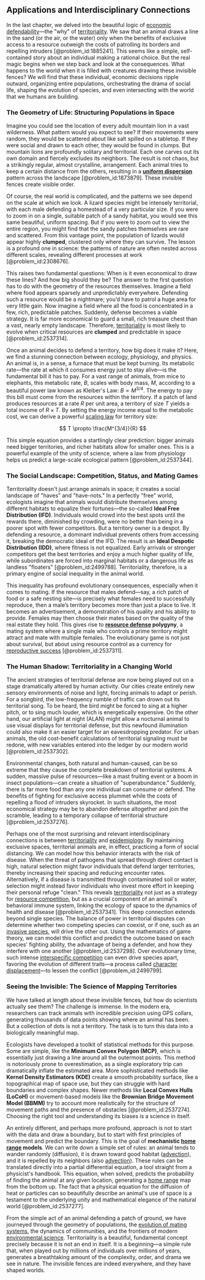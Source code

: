 ## Applications and Interdisciplinary Connections

In the last chapter, we delved into the beautiful logic of [economic defendability](@article_id:201549)—the "why" of [territoriality](@article_id:179868). We saw that an animal draws a line in the sand (or the air, or the water) only when the benefits of exclusive access to a resource outweigh the costs of patrolling its borders and repelling intruders [@problem_id:1885241]. This seems like a simple, self-contained story about an individual making a rational choice. But the real magic begins when we step back and look at the consequences. What happens to the world when it is filled with creatures drawing these invisible fences? We will find that these individual, economic decisions ripple outward, organizing entire populations, orchestrating the drama of social life, shaping the evolution of species, and even intersecting with the world that we humans are building.

### The Geometry of Life: Structuring Populations in Space

Imagine you could see the location of every adult mountain lion in a vast wilderness. What pattern would you expect to see? If their movements were random, they would be scattered about like salt spilled on a tabletop. If they were social and drawn to each other, they would be found in clumps. But mountain lions are profoundly solitary and territorial. Each one carves out its own domain and fiercely excludes its neighbors. The result is not chaos, but a strikingly regular, almost crystalline, arrangement. Each animal tries to keep a certain distance from the others, resulting in a **[uniform dispersion](@article_id:200978)** pattern across the landscape [@problem_id:1873879]. These invisible fences create visible order.

Of course, the real world is complicated, and the patterns we see depend on the scale at which we look. A lizard species might be intensely territorial, with each male defending a homestead of a very particular size. If you were to zoom in on a single, suitable patch of a sandy habitat, you would see this same beautiful, uniform spacing. But if you were to zoom out to view the entire region, you might find that the sandy patches themselves are rare and scattered. From this vantage point, the population of lizards would appear highly **clumped**, clustered only where they can survive. The lesson is a profound one in science: the patterns of nature are often nested across different scales, revealing different processes at work [@problem_id:2308676].

This raises two fundamental questions: When is it even economical to draw these lines? And how big should they be? The answer to the first question has to do with the geometry of the resources themselves. Imagine a field where food appears sparsely and unpredictably everywhere. Defending such a resource would be a nightmare; you’d have to patrol a huge area for very little gain. Now imagine a field where all the food is concentrated in a few, rich, predictable patches. Suddenly, defense becomes a viable strategy. It is far more economical to guard a small, rich treasure chest than a vast, nearly empty landscape. Therefore, [territoriality](@article_id:179868) is most likely to evolve when critical resources are **clumped** and predictable in space [@problem_id:2537314].

Once an animal decides to defend a territory, how big does it make it? Here, we find a stunning connection between ecology, physiology, and physics. An animal is, in a sense, a furnace that must be kept burning. Its metabolic rate—the rate at which it consumes energy just to stay alive—is the fundamental bill it has to pay. For a vast range of animals, from mice to elephants, this metabolic rate, $B$, scales with body mass, $M$, according to a beautiful power law known as Kleiber's Law: $B \propto M^{3/4}$. The energy to pay this bill must come from the resources within the territory. If a patch of land produces resources at a rate $R$ per unit area, a territory of size $T$ yields a total income of $R \times T$. By setting the energy income equal to the metabolic cost, we can derive a powerful [scaling law](@article_id:265692) for territory size:

$$ T \propto \frac{M^{3/4}}{R} $$

This simple equation provides a startlingly clear prediction: bigger animals need bigger territories, and richer habitats allow for smaller ones. This is a powerful example of the unity of science, where a law from physiology helps us predict a large-scale ecological pattern [@problem_id:2537344].

### The Social Landscape: Competition, Status, and Mating Games

Territoriality doesn't just arrange animals in space; it creates a social landscape of "haves" and "have-nots." In a perfectly "free" world, ecologists imagine that animals would distribute themselves among different habitats to equalize their fortunes—the so-called **Ideal Free Distribution (IFD)**. Individuals would crowd into the best spots until the rewards there, diminished by crowding, were no better than being in a poorer spot with fewer competitors. But a territory owner is a despot. By defending a resource, a dominant individual prevents others from accessing it, breaking the democratic ideal of the IFD. The result is an **Ideal Despotic Distribution (IDD)**, where fitness is not equalized. Early arrivals or stronger competitors get the best territories and enjoy a much higher quality of life, while subordinates are forced into marginal habitats or a dangerous life as landless "floaters" [@problem_id:2499788]. Territoriality, therefore, is a primary engine of social inequality in the animal world.

This inequality has profound evolutionary consequences, especially when it comes to mating. If the resource that males defend—say, a rich patch of food or a safe nesting site—is precisely what females need to successfully reproduce, then a male’s territory becomes more than just a place to live. It becomes an advertisement, a demonstration of his quality and his ability to provide. Females may then choose their mates based on the quality of the real estate they hold. This gives rise to **[resource defense](@article_id:185050) polygyny**, a mating system where a single male who controls a prime territory might attract and mate with multiple females. The evolutionary game is not just about survival, but about using resource control as a currency for [reproductive success](@article_id:166218) [@problem_id:2537311].

### The Human Shadow: Territoriality in a Changing World

The ancient strategies of territorial defense are now being played out on a stage dramatically altered by human activity. Our cities create entirely new sensory environments of noise and light, forcing animals to adapt or perish. For a songbird, the low-frequency rumble of traffic can drown out its territorial song. To be heard, the bird might be forced to sing at a higher pitch, or to sing much louder, which is energetically expensive. On the other hand, our artificial light at night (ALAN) might allow a nocturnal animal to use visual displays for territorial defense, but this newfound illumination could also make it an easier target for an eavesdropping predator. For urban animals, the old cost-benefit calculations of territorial signaling must be redone, with new variables entered into the ledger by our modern world [@problem_id:2537302].

Environmental changes, both natural and human-caused, can be so extreme that they cause the complete breakdown of territorial systems. A sudden, massive pulse of resources—like a mast fruiting event or a boom in insect populations—can create a situation of "superabundance." Suddenly, there is far more food than any one individual can consume or defend. The benefits of fighting for exclusive access plummet while the costs of repelling a flood of intruders skyrocket. In such situations, the most economical strategy may be to abandon defense altogether and join the scramble, leading to a temporary collapse of territorial structure [@problem_id:2537276].

Perhaps one of the most surprising and relevant interdisciplinary connections is between [territoriality](@article_id:179868) and [epidemiology](@article_id:140915). By maintaining exclusive spaces, territorial animals are, in effect, practicing a form of social distancing. We can model how this behavior interacts with the risk of disease. When the threat of pathogens that spread through direct contact is high, natural selection might favor individuals that defend larger territories, thereby increasing their spacing and reducing encounter rates. Alternatively, if a disease is transmitted through contaminated soil or water, selection might instead favor individuals who invest more effort in keeping their personal refuge "clean." This reveals [territoriality](@article_id:179868) not just as a strategy for [resource competition](@article_id:190831), but as a crucial component of an animal's behavioral immune system, linking the ecology of space to the dynamics of health and disease [@problem_id:2537341]. This deep connection extends beyond single species. The balance of power in territorial disputes can determine whether two competing species can coexist, or if one, such as an [invasive species](@article_id:273860), will drive the other out. Using the mathematics of game theory, we can model this conflict and predict the outcome based on each species' fighting ability, the advantage of being a defender, and how they interfere with one another [@problem_id:2537298]. Over evolutionary time, such intense [interspecific competition](@article_id:143194) can even drive species apart, favoring the evolution of different traits—a process called [character displacement](@article_id:139768)—to lessen the conflict [@problem_id:2499799].

### Seeing the Invisible: The Science of Mapping Territories

We have talked at length about these invisible fences, but how do scientists actually see them? The challenge is immense. In the modern era, researchers can track animals with incredible precision using GPS collars, generating thousands of data points showing where an animal has been. But a collection of dots is not a territory. The task is to turn this data into a biologically meaningful map.

Ecologists have developed a toolkit of statistical methods for this purpose. Some are simple, like the **Minimum Convex Polygon (MCP)**, which is essentially just drawing a line around all the outermost points. This method is notoriously prone to overestimation, as a single exploratory trip can dramatically inflate the estimated area. More sophisticated methods like **Kernel Density Estimators (KDE)** create a smooth probability surface, like a topographical map of space use, but they can struggle with hard boundaries and complex shapes. Newer methods like **Local Convex Hulls (LoCoH)** or movement-based models like the **Brownian Bridge Movement Model (BBMM)** try to account more realistically for the structure of movement paths and the presence of obstacles [@problem_id:2537274]. Choosing the right tool and understanding its biases is a science in itself.

An entirely different, and perhaps more profound, approach is not to start with the data and draw a boundary, but to start with first principles of movement and predict the boundary. This is the goal of **mechanistic [home range](@article_id:198031) models**. We can write down a simple set of rules: an animal tends to wander randomly (diffusion), it is drawn toward good habitat ([advection](@article_id:269532)), and it is repelled by its neighbors (also [advection](@article_id:269532)). These rules can be translated directly into a partial differential equation, a tool straight from a physicist's handbook. This equation, when solved, predicts the probability of finding the animal at any given location, generating a [home range](@article_id:198031) map from the bottom up. The fact that a physical equation for the diffusion of heat or particles can so beautifully describe an animal's use of space is a testament to the underlying unity and mathematical elegance of the natural world [@problem_id:2537277].

From the simple act of an animal defending a patch of ground, we have journeyed through the geometry of populations, the [evolution of mating systems](@article_id:261665), the dynamics of communities, and the frontiers of modern [environmental science](@article_id:187504). Territoriality is a beautiful, fundamental concept precisely because it is not an end in itself. It is a beginning—a simple rule that, when played out by millions of individuals over millions of years, generates a breathtaking amount of the complexity, order, and drama we see in nature. The invisible fences are indeed everywhere, and they have shaped worlds.